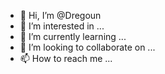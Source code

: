 - 👋 Hi, I’m @Dregoun
- 👀 I’m interested in ...
- 🌱 I’m currently learning ...
- 💞️ I’m looking to collaborate on ...
- 📫 How to reach me ...

<!---
Dregoun/Dregoun is a ✨ special ✨ repository because its `README.md` (this file) appears on your GitHub profile.
You can click the Preview link to take a look at your changes.
--->

